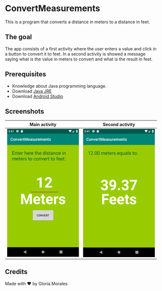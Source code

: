 # ConvertMeasurements

This is a program that converts a distance in meters to a distance in feet.

## The goal

The app consists of a first activity where the user enters a value and click in a button to convert it to feet. In a second activity is showed a message saying what is the value in meters to convert and what is the result in feet.

## Prerequisites

* Knowledge about Java programming language.
* Download [Java JRE](https://www.java.com/en/download/)
* Download [Android Studio](https://developer.android.com/studio/)

## Screenshots

Main activity | Second activity
------------ | -------------
![Main activity](/images/MainActivity.png) | ![Second activity](/images/SecondActivity.png)

## Credits

Made with ❤ by Gloria Morales
